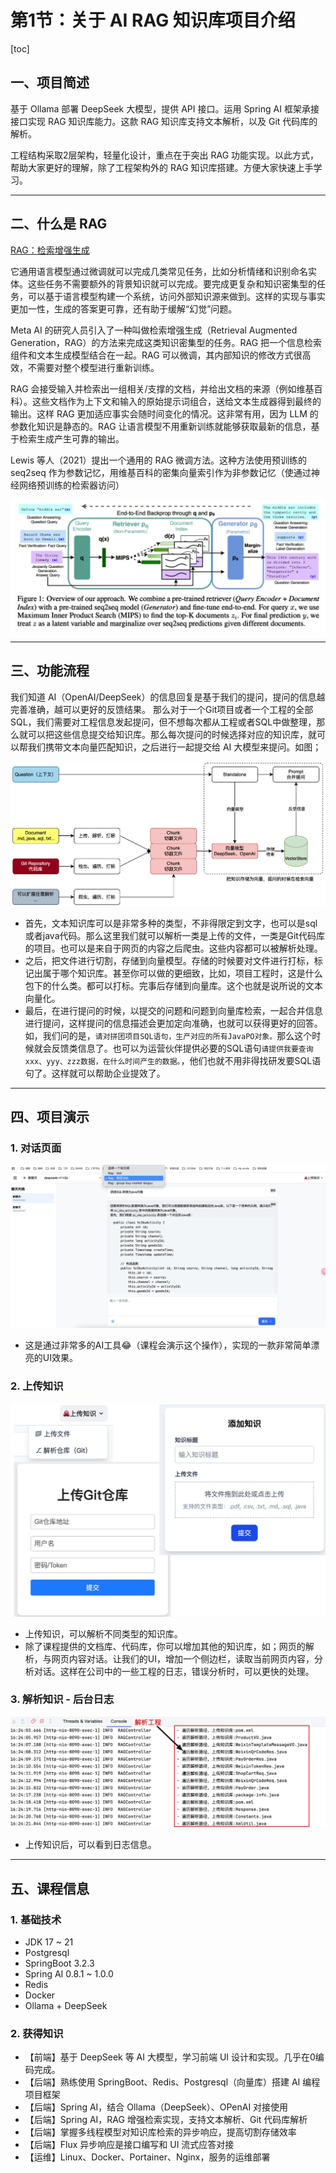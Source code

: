 # 第1节：关于 AI RAG 知识库项目介绍

[toc]

## 一、项目简述

基于 Ollama 部署 DeepSeek 大模型，提供 API 接口。运用 Spring AI 框架承接接口实现 RAG 知识库能力。这款 RAG 知识库支持文本解析，以及 Git 代码库的解析。

工程结构采取2层架构，轻量化设计，重点在于突出 RAG 功能实现。以此方式，帮助大家更好的理解，除了工程架构外的 RAG 知识库搭建。方便大家快速上手学习。

---

## 二、什么是 RAG

[RAG：检索增强生成](https://www.promptingguide.ai/zh/techniques/rag)

它通用语言模型通过微调就可以完成几类常见任务，比如分析情绪和识别命名实体。这些任务不需要额外的背景知识就可以完成。要完成更复杂和知识密集型的任务，可以基于语言模型构建一个系统，访问外部知识源来做到。这样的实现与事实更加一性，生成的答案更可靠，还有助于缓解“幻觉”问题。

Meta AI 的研究人员引入了一种叫做检索增强生成（Retrieval Augmented Generation，RAG）的方法来完成这类知识密集型的任务。RAG 把一个信息检索组件和文本生成模型结合在一起。RAG 可以微调，其内部知识的修改方式很高效，不需要对整个模型进行重新训练。

RAG 会接受输入并检索出一组相关/支撑的文档，并给出文档的来源（例如维基百科）。这些文档作为上下文和输入的原始提示词组合，送给文本生成器得到最终的输出。这样 RAG 更加适应事实会随时间变化的情况。这非常有用，因为 LLM 的参数化知识是静态的。RAG 让语言模型不用重新训练就能够获取最新的信息，基于检索生成产生可靠的输出。

Lewis 等人（2021）提出一个通用的 RAG 微调方法。这种方法使用预训练的 seq2seq 作为参数记忆，用维基百科的密集向量索引作为非参数记忆（使通过神经网络预训练的检索器访问）

![ai-rag-knowledge-1-01.png](https://raw.githubusercontent.com/lzhcccccch/MyNotes/main/img/FnuC7iOSLJbLu9apUaP886tm7eGD.png)

---

## 三、功能流程

我们知道 AI（OpenAI/DeepSeek）的信息回复是基于我们的提问，提问的信息越完善准确，越可以更好的反馈结果。
那么对于一个Git项目或者一个工程的全部SQL，我们需要对工程信息发起提问，但不想每次都从工程或者SQL中做整理，那么就可以把这些信息提交给知识库。那么每次提问的时候选择对应的知识库，就可以帮我们携带文本向量匹配知识，之后进行一起提交给 AI 大模型来提问。如图；

![ai-rag-knowledge-1-02.png](pic/FnWK9Wu17kdKuatB1O-E3zo4k7-V.png)

- 首先，文本知识库可以是非常多种的类型，不非得限定到文字，也可以是sql或者java代码。那么这里我们就可以解析一类是上传的文件，一类是Git代码库的项目。也可以是来自于网页的内容之后爬虫。这些内容都可以被解析处理。
- 之后，把文件进行切割，存储到向量模型。存储的时候要对文件进行打标，标记出属于哪个知识库。甚至你可以做的更细致，比如，项目工程时，这是什么包下的什么类。都可以打标。完事后存储到向量库。这个也就是说所说的文本向量化。
- 最后，在进行提问的时候，以提交的问题和问题到向量库检索，一起合并信息进行提问，这样提问的信息描述会更加定向准确，也就可以获得更好的回答。如，我们问的是，`请对拼团项目SQL语句，生产对应的所有JavaPO对象。`那么这个时候就会反馈类信息了。也可以为运营伙伴提供必要的SQL语句`请提供我要查询xxx、yyy、zzz数据，在什么时间产生的数据。`，他们也就不用非得找研发要SQL语句了。这样就可以帮助企业提效了。

---

## 四、项目演示

### 1. 对话页面

![ai-rag-knowledge-1-03.png](pic/FnXPDGndZLAJ3B_kccM3wVa1ZCLn.png)

- 这是通过非常多的AI工具😂（课程会演示这个操作），实现的一款非常简单漂亮的UI效果。

### 2. 上传知识

![ai-rag-knowledge-1-04.png](pic/FmhC4UaS0SlwVSih32Nm8d3ZzM4k.png)

- 上传知识，可以解析不同类型的知识库。
- 除了课程提供的文档库、代码库，你可以增加其他的知识库，如；网页的解析，与网页内容对话。让我们的UI，增加一个侧边栏，读取当前网页内容，分析对话。这样在公司中的一些工程的日志，错误分析时，可以更快的处理。

### 3. 解析知识 - 后台日志

![ai-rag-knowledge-1-05.png](pic/FhdN7SjJO-25aOsH_hr6kOKpPST9.png)

- 上传知识后，可以看到日志信息。

---

## 五、课程信息

### 1. 基础技术

- JDK 17 ~ 21
- Postgresql
- SpringBoot 3.2.3
- Spring AI 0.8.1 ~ 1.0.0
- Redis
- Docker
- Ollama + DeepSeek

### 2. 获得知识

- 【前端】基于 DeepSeek 等 AI 大模型，学习前端 UI 设计和实现。几乎在0编码完成。
- 【后端】熟练使用 SpringBoot、Redis、Postgresql（向量库）搭建 AI 编程项目框架
- 【后端】Spring AI，结合 Ollama（DeepSeek）、OPenAI 对接使用
- 【后端】Spring AI，RAG 增强检索实现，支持文本解析、Git 代码库解析
- 【后端】掌握多线程模型对知识库检索的异步响应，提高切割存储效率
- 【后端】Flux 异步响应是接口编写和 UI 流式应答对接
- 【运维】Linux、Docker、Portainer、Nginx，服务的运维部署

